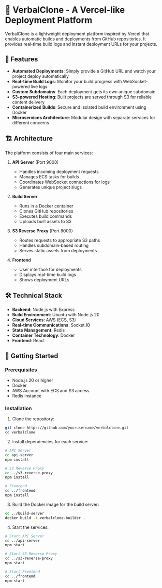 # 🚀 VerbalClone - A Vercel-like Deployment Platform

VerbalClone is a lightweight deployment platform inspired by Vercel that enables automatic builds and deployments from GitHub repositories. It provides real-time build logs and instant deployment URLs for your projects.

## 🌟 Features

- **Automated Deployments**: Simply provide a GitHub URL and watch your project deploy automatically
- **Real-time Build Logs**: Monitor your build progress with WebSocket-powered live logs
- **Custom Subdomains**: Each deployment gets its own unique subdomain
- **S3-powered Hosting**: Built projects are served through S3 for reliable content delivery
- **Containerized Builds**: Secure and isolated build environment using Docker
- **Microservices Architecture**: Modular design with separate services for different concerns

## 🏗️ Architecture

The platform consists of four main services:

1. **API Server** (Port 9000)
   - Handles incoming deployment requests
   - Manages ECS tasks for builds
   - Coordinates WebSocket connections for logs
   - Generates unique project slugs

2. **Build Server**
   - Runs in a Docker container
   - Clones GitHub repositories
   - Executes build commands
   - Uploads built assets to S3

3. **S3 Reverse Proxy** (Port 8000)
   - Routes requests to appropriate S3 paths
   - Handles subdomain-based routing
   - Serves static assets from deployments

4. **Frontend**
   - User interface for deployments
   - Displays real-time build logs
   - Shows deployment URLs

## 🛠️ Technical Stack

- **Backend**: Node.js with Express
- **Build Environment**: Ubuntu with Node.js 20
- **Cloud Services**: AWS (ECS, S3)
- **Real-time Communications**: Socket.IO
- **State Management**: Redis
- **Container Technology**: Docker
- **Frontend**: React

## 🚀 Getting Started

### Prerequisites

- Node.js 20 or higher
- Docker
- AWS Account with ECS and S3 access
- Redis instance


### Installation

1. Clone the repository:
```bash
git clone https://github.com/yourusername/verbalclone.git
cd verbalclone
```

2. Install dependencies for each service:
```bash
# API Server
cd api-server
npm install

# S3 Reverse Proxy
cd ../s3-reverse-proxy
npm install

# Frontend
cd ../frontend
npm install
```

3. Build the Docker image for the build server:
```bash
cd ../build-server
docker build -t verbalclone-builder .
```

4. Start the services:
```bash
# Start API Server
cd ../api-server
npm start

# Start S3 Reverse Proxy
cd ../s3-reverse-proxy
npm start

# Start Frontend
cd ../frontend
npm start
```


